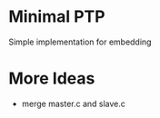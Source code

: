 
Minimal PTP
===========

Simple implementation for embedding


More Ideas
==========

- merge master.c and slave.c
